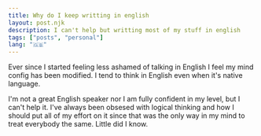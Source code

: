 ```yaml
---
title: Why do I keep writting in english
layout: post.njk
description: I can't help but writting most of my stuff in english
tags: ["posts", "personal"]
lang: "🇬🇧"
---
```


Ever since I started feeling less ashamed of talking in English I feel my mind config has been modified. I tend to think in English even when it's native language.

I'm not a great English speaker nor I am fully confident in my level, but I can't help it. I've always been obsesed with logical thinking and how I should put all of my effort on it since that was the only way in my mind to treat everybody the same. Little did I know.
